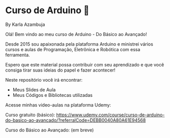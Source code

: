 # Curso de Arduino  :robot:

By Karla Azambuja

Olá! Bem vindo ao meu curso de Arduino - Do Básico ao Avançado!

Desde 2015 sou apaixonada pela plataforma Arduino e ministrei vários cursos e aulas de Programação, Eletrônica e Robótica com essa ferramenta.

Espero que este material possa contribuir com seu aprendizado e que você consiga tirar suas ideias do papel e fazer acontecer!

Neste repositório você irá encontrar:

- Meus Slides de Aula
- Meus Códigos e Bibliotecas utilizadas

Acesse minhas video-aulas na plataforma Udemy:

Curso gratuito (básico): https://www.udemy.com/course/curso-de-arduino-do-basico-ao-avancado/?referralCode=DEBB0040A80A61E94568

Curso do Básico ao Avançado: (em breve)



